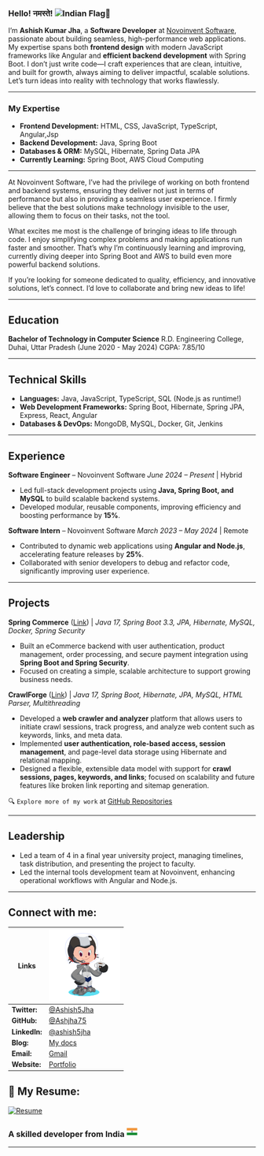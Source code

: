 ### Hello! नमस्ते! <img src="https://user-images.githubusercontent.com/74038190/214644152-52f47eb3-5e31-4f47-8758-05c9468d5596.gif" alt="Indian Flag" width="30" style="margin-bottom:-12px" />🙏

I’m **Ashish Kumar Jha**, a **Software Developer** at [Novoinvent Software](https://www.novoinvent.com/), passionate about building seamless, high-performance web applications. My expertise spans both **frontend design** with modern JavaScript frameworks like Angular and **efficient backend development** with Spring Boot. I don’t just write code—I craft experiences that are clean, intuitive, and built for growth, always aiming to deliver impactful, scalable solutions. Let’s turn ideas into reality with technology that works flawlessly.

---

### My Expertise

* **Frontend Development:** HTML, CSS, JavaScript, TypeScript, Angular,Jsp
* **Backend Development:** Java, Spring Boot
* **Databases & ORM:** MySQL, Hibernate, Spring Data JPA
* **Currently Learning:** Spring Boot, AWS Cloud Computing

---

At Novoinvent Software, I’ve had the privilege of working on both frontend and backend systems, ensuring they deliver not just in terms of performance but also in providing a seamless user experience. I firmly believe that the best solutions make technology invisible to the user, allowing them to focus on their tasks, not the tool.

What excites me most is the challenge of bringing ideas to life through code. I enjoy simplifying complex problems and making applications run faster and smoother. That’s why I’m continuously learning and improving, currently diving deeper into Spring Boot and AWS to build even more powerful backend solutions.

If you’re looking for someone dedicated to quality, efficiency, and innovative solutions, let’s connect. I’d love to collaborate and bring new ideas to life!

---

## Education

**Bachelor of Technology in Computer Science**
R.D. Engineering College, Duhai, Uttar Pradesh (June 2020 - May 2024)
CGPA: 7.85/10

---

## Technical Skills

* **Languages:** Java, JavaScript, TypeScript, SQL (Node.js as runtime!)
* **Web Development Frameworks:** Spring Boot, Hibernate, Spring JPA, Express, React, Angular
* **Databases & DevOps:** MongoDB, MySQL, Docker, Git, Jenkins

---

## Experience

**Software Engineer** – Novoinvent Software
*June 2024 – Present* | Hybrid

* Led full-stack development projects using **Java, Spring Boot, and MySQL** to build scalable backend systems.
* Developed modular, reusable components, improving efficiency and boosting performance by **15%**.

**Software Intern** – Novoinvent Software
*March 2023 – May 2024* | Remote

* Contributed to dynamic web applications using **Angular and Node.js**, accelerating feature releases by **25%**.
* Collaborated with senior developers to debug and refactor code, significantly improving user experience.

---

## Projects

**Spring Commerce** ([Link](https://github.com/Ashjha75/spring-commerce)) | *Java 17, Spring Boot 3.3, JPA, Hibernate, MySQL, Docker, Spring Security*

* Built an eCommerce backend with user authentication, product management, order processing, and secure payment integration using **Spring Boot and Spring Security**.
* Focused on creating a simple, scalable architecture to support growing business needs.

**CrawlForge** ([Link](https://github.com/Ashjha75/CrawlForge)) | *Java 17, Spring Boot, Hibernate, JPA, MySQL, HTML Parser, Multithreading*

* Developed a **web crawler and analyzer** platform that allows users to initiate crawl sessions, track progress, and analyze web content such as keywords, links, and meta data.
* Implemented **user authentication, role-based access, session management**, and page-level data storage using Hibernate and relational mapping.
* Designed a flexible, extensible data model with support for **crawl sessions, pages, keywords, and links**; focused on scalability and future features like broken link reporting and sitemap generation.


🔍 `Explore more of my work` at [GitHub Repositories](https://github.com/Ashjha75?tab=repositories)

---

## Leadership

* Led a team of 4 in a final year university project, managing timelines, task distribution, and presenting the project to faculty.
* Led the internal tools development team at Novoinvent, enhancing operational workflows with Angular and Node.js.

---

## Connect with me:

| **Links** | <img src="https://raw.githubusercontent.com/Ashjha75/Ashjha75/main/assets/octocat-.png" alt="MyOctate" width="145" /> |
|---|---|
| **Twitter:** | <a href="https://x.com/Ashish5Jha"> @Ashish5Jha</a> |
| **GitHub:** | <a href="https://github.com/Ashjha75"> @Ashjha75</a> |
| **LinkedIn:** | <a href="https://www.linkedin.com/in/ashish5jha"> @ashish5jha</a> |
| **Blog:** | <a href="https://ashjha75.github.io/MyDocs"> My docs</a> |
| **Email:** | <a href="mailto:network.ashishjha@gmail.com">Gmail</a> |
| **Website:** | <a href="https://ashish5jha.github.io/portfolio">Portfolio</a> |

## 📄 **My Resume:**

[![Resume](https://img.shields.io/badge/View-Resume-blue?style=for-the-badge&logo=readme)](https://ashjha75.github.io/portfolio-web/resume.pdf)

### A skilled developer from India <img src="https://raw.githubusercontent.com/Ashjha75/Ashjha75/main/assets/flag.png" alt="Indian Flag" width="22" />

---
